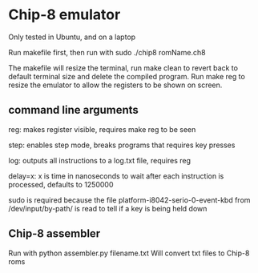 # Chip-8 emulator
Only tested in Ubuntu, and on a laptop

Run makefile first, then run with sudo ./chip8 romName.ch8

The makefile will resize the terminal, run make clean to revert back to default
terminal size and delete the compiled program.  Run make reg to resize the emulator to allow the registers to be shown on screen.

## command line arguments

reg: makes register visible, requires make reg to be seen

step: enables step mode, breaks programs that requires key presses

log: outputs all instructions to a log.txt file, requires reg

delay=x: x is time in nanoseconds to wait after each instruction is processed, defaults to 1250000

sudo is required because the file platform-i8042-serio-0-event-kbd from /dev/input/by-path/ is read to tell if a key is being held down

## Chip-8 assembler
Run with python assembler.py filename.txt
Will convert txt files to Chip-8 roms

